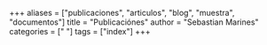 +++
aliases = ["publicaciones", "articulos", "blog", "muestra", "documentos"]
title = "Publicaciónes"
author = "Sebastian Marines"
categories = [" "]
tags = ["index"]
+++